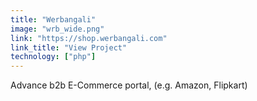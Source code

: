 ```yaml
---
title: "Werbangali"
image: "wrb_wide.png"
link: "https://shop.werbangali.com"
link_title: "View Project"
technology: ["php"]
---
```

Advance b2b E-Commerce portal, (e.g. Amazon, Flipkart)